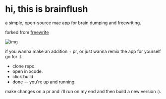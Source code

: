 # hi, this is brainflush

a simple, open-source mac app for brain dumping and freewriting.

forked from [freewrite](https://github.com/farzaa/freewrite)

![img](https://i.imgur.com/2ucbtff.gif)

if you wanna make an addition + pr,
or just wanna remix the app for yourself go for it.

- clone repo.
- open in xcode.
- click build.
- done -- you're up and running.

make changes on a pr and i'll run on my end and then build a new version :).

